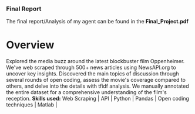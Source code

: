 ### Final Report
The final report/Analysis of my agent can be found in the **Final_Project.pdf**

# Overview
Explored the media buzz around the latest blockbuster film Oppenheimer. We've web scraped through 500+ news articles using NewsAPI.org to uncover key insights. Discovered the main topics of discussion through several rounds of open coding, assess the movie's coverage compared to others, and delve into the details with tfidf analysis. We manually annotated the entire dataset for a comprehensive understanding of the film's reception. 
**Skills used:**
  Web Scraping | 
  API | 
  Python | 
  Pandas | 
  Open coding techniques | 
  Matlab | 


